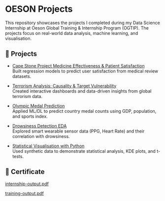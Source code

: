 # OESON Projects

This repository showcases the projects I completed during my Data Science Internship at Oeson Global Training & Internship Program (OGTIP). The projects focus on real-world data analysis, machine learning, and visualisation.

## 📁 Projects

- [Cape Stone Project Medicine Effectiveness & Patient Satisfaction](Cape%20Stone%20Project%20Medicine%20Effectiveness%20%26%20Patient%20Satisfaction/README.md)  
  Built regression models to predict user satisfaction from medical review datasets.

- [Terrorism Analysis: Causality & Target Vulnerability](Terrorism%20Analysis%20Causality%20%26%20Target%20Vulnerability/README.md)  
  Created interactive dashboards and data-driven insights from global terrorism data.

- [Olympic Medal Prediction](Olympic%20Medal%20Prediction/README.md)  
  Applied ML/DL to predict country medal counts using GDP, population, and sports index.

- [Drowsiness Detection EDA](Drowsiness%20Detection%20EDA/README.md)  
  Explored smart wearable sensor data (PPG, Heart Rate) and their correlation with drowsiness.

- [Statistical Visualisation with Python](Statistical%20Visualisation%20with%20Python/README.md)  
  Used synthetic data to demonstrate statistical analysis, KDE plots, and t-tests.

## 📜 Certificate

[internship-output.pdf](https://github.com/user-attachments/files/19472674/internship-output.pdf)

[training-output.pdf](https://github.com/user-attachments/files/19472680/training-output.pdf)
